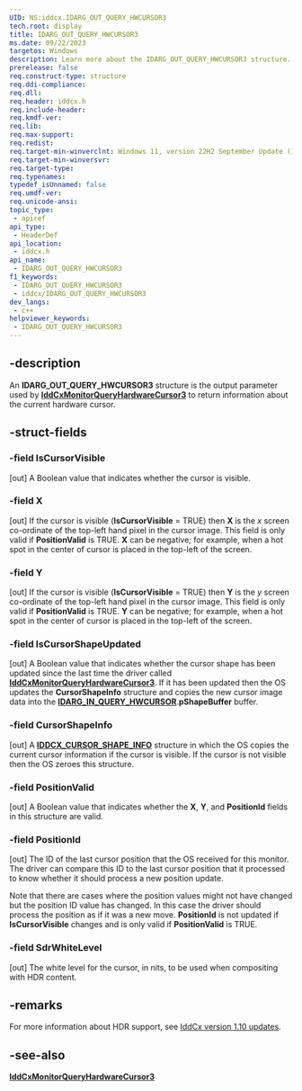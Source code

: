 ```yaml
---
UID: NS:iddcx.IDARG_OUT_QUERY_HWCURSOR3
tech.root: display
title: IDARG_OUT_QUERY_HWCURSOR3
ms.date: 09/22/2023
targetos: Windows
description: Learn more about the IDARG_OUT_QUERY_HWCURSOR3 structure.
prerelease: false
req.construct-type: structure
req.ddi-compliance: 
req.dll: 
req.header: iddcx.h
req.include-header: 
req.kmdf-ver: 
req.lib: 
req.max-support: 
req.redist: 
req.target-min-winverclnt: Windows 11, version 22H2 September Update (IddCx version 1.10)
req.target-min-winversvr: 
req.target-type: 
req.typenames: 
typedef_isUnnamed: false
req.umdf-ver: 
req.unicode-ansi: 
topic_type:
 - apiref
api_type:
 - HeaderDef
api_location:
 - iddcx.h
api_name:
 - IDARG_OUT_QUERY_HWCURSOR3
f1_keywords:
 - IDARG_OUT_QUERY_HWCURSOR3
 - iddcx/IDARG_OUT_QUERY_HWCURSOR3
dev_langs:
 - c++
helpviewer_keywords:
 - IDARG_OUT_QUERY_HWCURSOR3
---
```


## -description

An **IDARG_OUT_QUERY_HWCURSOR3** structure is the output parameter used by [**IddCxMonitorQueryHardwareCursor3**](nf-iddcx-iddcxmonitorqueryhardwarecursor3.md) to return information about the current hardware cursor.

## -struct-fields

### -field IsCursorVisible

[out] A Boolean value that indicates whether the cursor is visible.

### -field X

[out] If the cursor is visible (**IsCursorVisible** = TRUE) then **X** is the *x* screen co-ordinate of the top-left hand pixel in the cursor image. This field is only valid if **PositionValid** is TRUE. **X** can be negative; for example, when a hot spot in the center of cursor is placed in the top-left of the screen.

### -field Y

[out] If the cursor is visible (**IsCursorVisible** = TRUE) then **Y** is the *y* screen co-ordinate of the top-left hand pixel in the cursor image. This field is only valid if **PositionValid** is TRUE. **Y** can be negative; for example, when a hot spot in the center of cursor is placed in the top-left of the screen.

### -field IsCursorShapeUpdated

 [out] A Boolean value that indicates whether the cursor shape has been updated since the last time the driver called [**IddCxMonitorQueryHardwareCursor3**](nf-iddcx-iddcxmonitorqueryhardwarecursor3.md). If it has been updated then the OS updates the **CursorShapeInfo** structure and copies the new cursor image data into the [**IDARG_IN_QUERY_HWCURSOR**](ns-iddcx-idarg_in_query_hwcursor.md).**pShapeBuffer** buffer.

### -field CursorShapeInfo

[out] A [**IDDCX_CURSOR_SHAPE_INFO**](ns-iddcx-iddcx_cursor_shape_info.md) structure in which the OS copies the current cursor information if the cursor is visible. If the cursor is not visible then the OS zeroes this structure.

### -field PositionValid

[out] A Boolean value that indicates whether the **X**, **Y**, and **PositionId** fields in this structure are valid.

### -field PositionId

[out] The ID of the last cursor position that the OS received for this monitor. The driver can compare this ID to the last cursor position that it processed to know whether it should process a new position update.

Note that there are cases where the position values might not have changed but the position ID value has changed. In this case the driver should process the position as if it was a new move. **PositionId** is not updated if **IsCursorVisible** changes and is only valid if **PositionValid** is TRUE.

### -field SdrWhiteLevel

[out] The white level for the cursor, in nits, to be used when compositing with HDR content.

## -remarks

For more information about HDR support, see [IddCx version 1.10 updates](/windows-hardware/drivers/display/iddcx1.10-updates).

## -see-also

[**IddCxMonitorQueryHardwareCursor3**](nf-iddcx-iddcxmonitorqueryhardwarecursor3.md)
